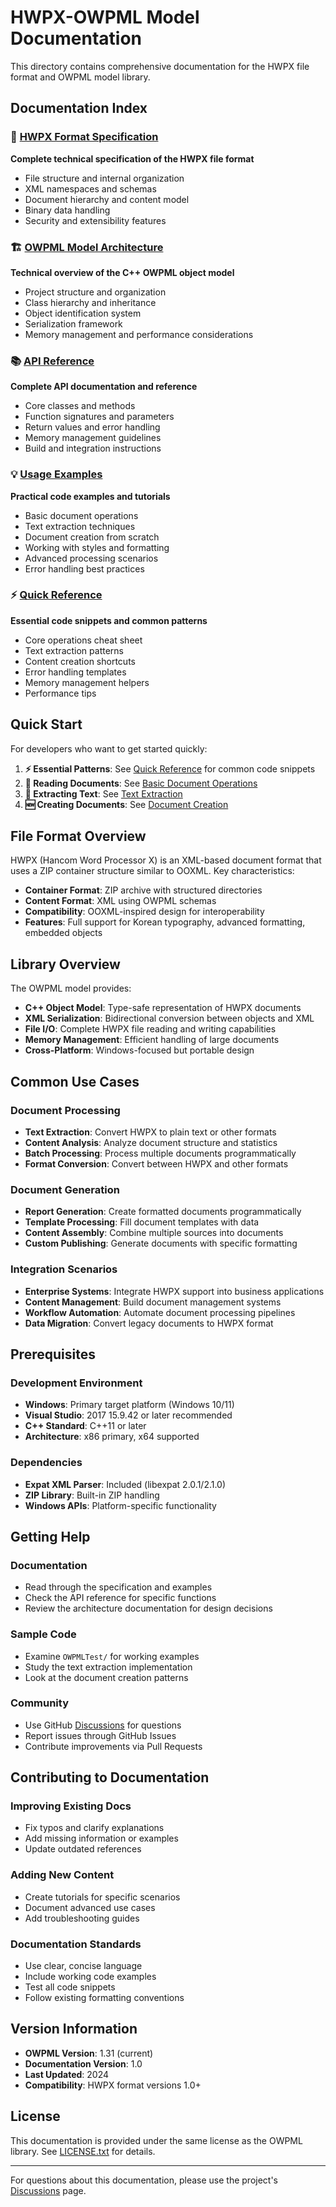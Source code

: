 # HWPX-OWPML Model Documentation

This directory contains comprehensive documentation for the HWPX file format and OWPML model library.

## Documentation Index

### 📄 [HWPX Format Specification](HWPX_Format_Specification.md)
**Complete technical specification of the HWPX file format**
- File structure and internal organization
- XML namespaces and schemas
- Document hierarchy and content model
- Binary data handling
- Security and extensibility features

### 🏗️ [OWPML Model Architecture](OWPML_Model_Architecture.md)
**Technical overview of the C++ OWPML object model**
- Project structure and organization
- Class hierarchy and inheritance
- Object identification system
- Serialization framework
- Memory management and performance considerations

### 📚 [API Reference](API_Reference.md)
**Complete API documentation and reference**
- Core classes and methods
- Function signatures and parameters
- Return values and error handling
- Memory management guidelines
- Build and integration instructions

### 💡 [Usage Examples](Usage_Examples.md)
**Practical code examples and tutorials**
- Basic document operations
- Text extraction techniques
- Document creation from scratch
- Working with styles and formatting
- Advanced processing scenarios
- Error handling best practices

### ⚡ [Quick Reference](Quick_Reference.md)
**Essential code snippets and common patterns**
- Core operations cheat sheet
- Text extraction patterns
- Content creation shortcuts
- Error handling templates
- Memory management helpers
- Performance tips

## Quick Start

For developers who want to get started quickly:

1. **⚡ Essential Patterns**: See [Quick Reference](Quick_Reference.md) for common code snippets
2. **📖 Reading Documents**: See [Basic Document Operations](Usage_Examples.md#basic-document-operations)
3. **📝 Extracting Text**: See [Text Extraction](Usage_Examples.md#text-extraction)
4. **🆕 Creating Documents**: See [Document Creation](Usage_Examples.md#document-creation)

## File Format Overview

HWPX (Hancom Word Processor X) is an XML-based document format that uses a ZIP container structure similar to OOXML. Key characteristics:

- **Container Format**: ZIP archive with structured directories
- **Content Format**: XML using OWPML schemas
- **Compatibility**: OOXML-inspired design for interoperability
- **Features**: Full support for Korean typography, advanced formatting, embedded objects

## Library Overview

The OWPML model provides:

- **C++ Object Model**: Type-safe representation of HWPX documents
- **XML Serialization**: Bidirectional conversion between objects and XML
- **File I/O**: Complete HWPX file reading and writing capabilities
- **Memory Management**: Efficient handling of large documents
- **Cross-Platform**: Windows-focused but portable design

## Common Use Cases

### Document Processing
- **Text Extraction**: Convert HWPX to plain text or other formats
- **Content Analysis**: Analyze document structure and statistics
- **Batch Processing**: Process multiple documents programmatically
- **Format Conversion**: Convert between HWPX and other formats

### Document Generation
- **Report Generation**: Create formatted documents programmatically
- **Template Processing**: Fill document templates with data
- **Content Assembly**: Combine multiple sources into documents
- **Custom Publishing**: Generate documents with specific formatting

### Integration Scenarios
- **Enterprise Systems**: Integrate HWPX support into business applications
- **Content Management**: Build document management systems
- **Workflow Automation**: Automate document processing pipelines
- **Data Migration**: Convert legacy documents to HWPX format

## Prerequisites

### Development Environment
- **Windows**: Primary target platform (Windows 10/11)
- **Visual Studio**: 2017 15.9.42 or later recommended
- **C++ Standard**: C++11 or later
- **Architecture**: x86 primary, x64 supported

### Dependencies
- **Expat XML Parser**: Included (libexpat 2.0.1/2.1.0)
- **ZIP Library**: Built-in ZIP handling
- **Windows APIs**: Platform-specific functionality

## Getting Help

### Documentation
- Read through the specification and examples
- Check the API reference for specific functions
- Review the architecture documentation for design decisions

### Sample Code
- Examine `OWPMLTest/` for working examples
- Study the text extraction implementation
- Look at the document creation patterns

### Community
- Use GitHub [Discussions](https://github.com/hancom-io/hwpx-owpml-model/discussions) for questions
- Report issues through GitHub Issues
- Contribute improvements via Pull Requests

## Contributing to Documentation

### Improving Existing Docs
- Fix typos and clarify explanations
- Add missing information or examples
- Update outdated references

### Adding New Content
- Create tutorials for specific scenarios
- Document advanced use cases
- Add troubleshooting guides

### Documentation Standards
- Use clear, concise language
- Include working code examples
- Test all code snippets
- Follow existing formatting conventions

## Version Information

- **OWPML Version**: 1.31 (current)
- **Documentation Version**: 1.0
- **Last Updated**: 2024
- **Compatibility**: HWPX format versions 1.0+

## License

This documentation is provided under the same license as the OWPML library. See [LICENSE.txt](../LICENSE.txt) for details.

---

For questions about this documentation, please use the project's [Discussions](https://github.com/hancom-io/hwpx-owpml-model/discussions) page.